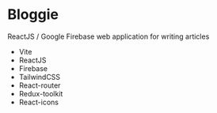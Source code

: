 # Bloggie

ReactJS / Google Firebase web application for writing articles

- Vite
- ReactJS
- Firebase
- TailwindCSS
- React-router
- Redux-toolkit
- React-icons
